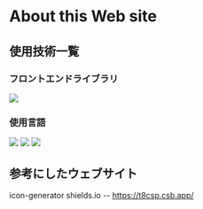 # About this Web site
## 使用技術一覧
### フロントエンドライブラリ
<!-- シールド一覧 -->
<img src="https://img.shields.io/badge/-React-00003B.svg?logo=react&style=popout">

### 使用言語
<img src="https://img.shields.io/badge/-HTML5-FFFFFF.svg?logo=html5&style=popout">

<img src="https://img.shields.io/badge/-Sass-000000.svg?logo=sass&style=popout">

<img src="https://img.shields.io/badge/-JavaScript-FFFFFF.svg?logo=javascript&style=popout">

## 参考にしたウェブサイト
<p>icon-generator shields.io -- <a href="https://t8csp.csb.app/">https://t8csp.csb.app/</a></p>

